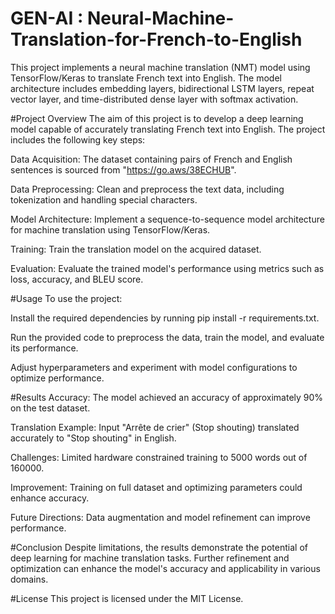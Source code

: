 # GEN-AI : Neural-Machine-Translation-for-French-to-English

This project implements a neural machine translation (NMT) model using TensorFlow/Keras to translate French text into English. The model architecture includes embedding layers, bidirectional LSTM layers, repeat vector layer, and time-distributed dense layer with softmax activation.

#Project Overview
The aim of this project is to develop a deep learning model capable of accurately translating French text into English. The project includes the following key steps:

Data Acquisition: The dataset containing pairs of French and English sentences is sourced from "https://go.aws/38ECHUB".

Data Preprocessing: Clean and preprocess the text data, including tokenization and handling special characters.

Model Architecture: Implement a sequence-to-sequence model architecture for machine translation using TensorFlow/Keras.

Training: Train the translation model on the acquired dataset.

Evaluation: Evaluate the trained model's performance using metrics such as loss, accuracy, and BLEU score.

#Usage
To use the project:

Install the required dependencies by running pip install -r requirements.txt.

Run the provided code to preprocess the data, train the model, and evaluate its performance.

Adjust hyperparameters and experiment with model configurations to optimize performance.

#Results
Accuracy: The model achieved an accuracy of approximately 90% on the test dataset.

Translation Example: Input "Arrête de crier" (Stop shouting) translated accurately to "Stop shouting" in English.

Challenges: Limited hardware constrained training to 5000 words out of 160000.

Improvement: Training on full dataset and optimizing parameters could enhance accuracy.

Future Directions: Data augmentation and model refinement can improve performance.

#Conclusion
Despite limitations, the results demonstrate the potential of deep learning for machine translation tasks. Further refinement and optimization can enhance the model's accuracy and applicability in various domains.


#License
This project is licensed under the MIT License.
